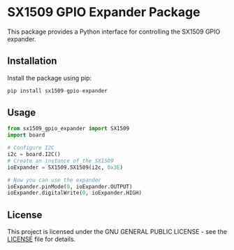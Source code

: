 # SX1509 GPIO Expander Package

This package provides a Python interface for controlling the SX1509 GPIO expander.

## Installation

Install the package using pip:

```python
pip install sx1509-gpio-expander
```

## Usage

```python
from sx1509_gpio_expander import SX1509
import board

# Configure I2C
i2c = board.I2C() 
# Create an instance of the SX1509
ioExpander = SX1509.SX1509(i2c, 0x3E)

# Now you can use the expander
ioExpander.pinMode(0, ioExpander.OUTPUT)
ioExpander.digitalWrite(0, ioExpander.HIGH)
```

## License

This project is licensed under the GNU GENERAL PUBLIC LICENSE - see the [LICENSE](LICENSE) file for details.
